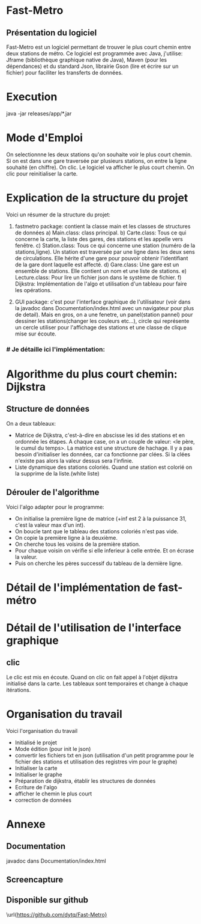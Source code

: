 # Fast-Metro

## Présentation du logiciel
Fast-Metro est un logiciel permettant de trouver le plus court chemin entre deux stations de métro. Ce logiciel est programmée avec Java, j'utilise: Jframe (bibliothèque graphique native de Java), Maven (pour les dépendances) et du standard Json, librairie Gson (lire et écrire sur un fichier) pour faciliter les transferts de données.

# Execution
java -jar releases/app/\*.jar

# Mode d'Emploi
On selectionnne les deux stations qu'on souhaite voir le plus court chemin. Si on est dans une gare traversée par plusieurs stations, on entre la ligne souhaité (en chiffre). On clic. Le logiciel va afficher le plus court chemin. On clic pour reinitialiser la carte. 

# Explication de la structure du projet
Voici un résumer de la structure du projet:

1) fastmetro package: contient la classe main et les classes de structures de données
	a) Main.class: class principal.
	b) Carte.class: Tous ce qui concerne la carte, la liste des gares, des stations et les appelle vers fenêtre.
	c) Station.class: Tous ce qui concerne une station (numéro de la stations,ligne). Un station est traversée par une ligne dans les deux sens de circulations. Elle hérite d'une gare pour pouvoir obtenir l'identifiant de la gare dont laquelle est affecté.
	d) Gare.class: Une gare est un ensemble de stations. Elle contient un nom et une liste de stations.
	e) Lecture.class: Pour lire un fichier json dans le système de fichier.
	f) Dijkstra: Implémentation de l'algo et utilisation d'un tableau pour faire les opérations.

2) GUI package: c'est pour l'interface graphique de l'utilisateur (voir dans la javadoc dans Documentation/index.html avec un navigateur pour plus de detail). Mais en gros, on a une fenetre, un panel(station pannel) pour dessiner les stations(changer les couleurs etc...), circle qui représente un cercle utiliser pour l'affichage des stations et une classe de clique mise sur écoute. 

### \# Je détaille ici l'implémentation:

# Algorithme du plus court chemin: Dijkstra

## Structure de données
On a deux tableaux:

- Matrice de Dijkstra, c'est-à-dire en abscisse les id des stations et en ordonnée les étapes. A chaque case, on a un couple de valeur: \<le père, le cumul du temps\>. La matrice est une structure de hachage. Il y a pas besoin d'initialiser les données, car ca fonctionne par clées. Si la clées n'existe pas alors la valeur dessus sera l'infinie.
- Liste dynamique des stations coloriés. Quand une station est colorié on la supprime de la liste.(white liste)

## Dérouler de l'algorithme
Voici l'algo adapter pour le programme:

- On initialise la première ligne de matrice (+inf est 2 à la puissance 31, c'est la valeur max d'un int).
- On boucle tant que le tableau des stations coloriés n'est pas vide.
- On copie la première ligne à la deuxième.
- On cherche tous les voisins de la première station.
- Pour chaque voisin on vérifie si elle inferieur à celle entrée. Et on écrase la valeur.
- Puis on cherche les pères successif du tableau de la dernière ligne.

# Détail de l'implémentation de fast-métro

# Détail de l'utilisation de l'interface graphique
## clic
Le clic est mis en écoute. Quand on clic on fait appel à l'objet dijkstra initialisé dans la carte. Les tableaux sont temporaires et change à chaque itérations.

# Organisation du travail
Voici l'organisation du travail

- Initialisé le projet
- Mode édition (pour init le json)
- convertir les fichiers txt en json (utilisation d'un petit programme pour le fichier des stations et utilisation des registres vim pour le graphe)
- Initialiser la carte
- Initialiser le graphe 
- Préparation de dijkstra, établir les structures de données
- Ecriture de l'algo
- afficher le chemin le plus court
- correction de données

# Annexe
## Documentation 
javadoc dans Documentation/index.html

## Screencapture

## Disponible sur github
\url{https://github.com/dytq/Fast-Metro}
